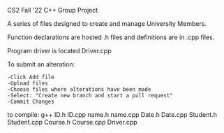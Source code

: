 CS2 Fall '22
C++ Group Project

A series of files designed to create and manage University Members. 

Function declarations are hosted .h files and definitions are in .cpp files.

Program driver is located Driver.cpp

To submit an alteration: 

    -Click Add file
    -Upload files
    -Choose files where alterations have been made
    -Select: "Create new branch and start a pull request"
    -Commit Changes 
    
 to compile: 
    g++ ID.h ID.cpp name.h name.cpp Date.h Date.cpp Student.h Student.cpp Course.h Course.cpp Driver.cpp
